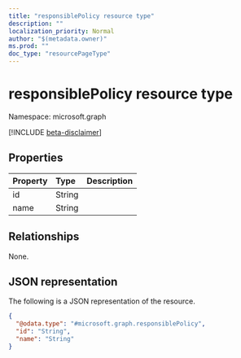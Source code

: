 ```yaml
---
title: "responsiblePolicy resource type"
description: ""
localization_priority: Normal
author: "$(metadata.owner)"
ms.prod: ""
doc_type: "resourcePageType"
---
```


# responsiblePolicy resource type

Namespace: microsoft.graph

[!INCLUDE [beta-disclaimer](../../includes/beta-disclaimer.md)]

## Properties

| Property | Type   | Description |
| :------- | :----- | :---------- |
| id       | String |             |
| name     | String |             |

## Relationships

None.

## JSON representation

The following is a JSON representation of the resource.

<!-- {
  "blockType": "resource",
  "@odata.type": "microsoft.graph.responsiblePolicy",
}
-->

```json
{
  "@odata.type": "#microsoft.graph.responsiblePolicy",
  "id": "String",
  "name": "String"
}
```

